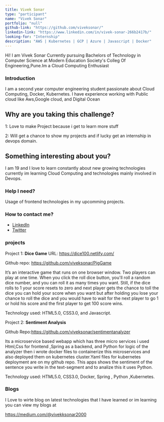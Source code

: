 ```yaml
---
title: Vivek Sonar
type: "participant"
name: "Vivek Sonar"
portfolio: "null"
github-link: "https://github.com/viveksonar/"
linkedin-link: "https://www.linkedin.com/in/vivek-sonar-266b2417b/"
looking-for: "Internship"
description: "AWS | Kubernetes | GCP | Azure | Javascript | Docker"
---
```


Hi! I am Vivek Sonar Currently pursuing Bachelors of Technology in Computer Science at Modern Education Society's Colleg Of Engineering,Pune.Im a Cloud Computing Enthusiast

### Introduction

I am a second year computer engineering student passionate about Cloud Computing, Docker, Kubernetes. I have experience working with Public cloud like Aws,Google cloud, and Digital Ocean

## Why are you taking this challenge?

1: Love to make Project because i get to learn more stuff

2: Will get a chance to show my projects and if lucky get an internship in devops domain.

## Something interesting about you?

I am 19 and I love to learn constantly about new growing technologies currently im learning Cloud Computing and technologies mainly involved in Devops.

### Help I need?

Usage of frontend technologies in my upcomming projects.

### How to contact me?

- [LinkedIn](https://www.linkedin.com/in/vivek-sonar-266b2417b/)
- [Twitter](https://twitter.com/vivkesonar)

### projects

Project 1: **Dice Game** URL: https://dice100.netlify.com/

 Github repo: https://github.com/viveksonar/PigGame

It’s an interactive game that runs on one browser window. Two players can play at one time. When you click the roll dice button, you'll roll a random dice number, and you can roll it as many times you want. Still, if the dice rolls to 1 your score resets to zero and next player gets the chance to toll the dice you can hold your score when you want but after holding you lose your chance to roll the dice and you would have to wait for the next player to go 1 or hold his score and the first player to get 100 score wins.

Technology used: HTML5.0, CSS3.0, and Javascript.

Project 2: **Sentiment Analysis**

Github Repo:https://github.com/viveksonar/sentimentanalyzer

Its a microservice based webapp which has three micro services i used Html,Css for frontend ,Spring as a backend, and Python for logic of the analyzer then i wrote docker files to containerize this microservices and also deployed them on kubernetes cluster.Yaml files for kubernetes deployment are on my github repo.
This apps shows the sentiment of the sentence you write in the text-segment and to analize this it uses Python.


Technology used: HTML5.0, CSS3.0, Docker, Spring , Python ,Kubernetes.

### Blogs

I Love to wirte blog on latest technologies that I have learned or im learning you can view my blogs at 

https://medium.com/@vivekksonar2000

